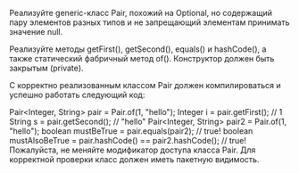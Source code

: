 Реализуйте generic-класс Pair, похожий на Optional, но содержащий пару элементов разных типов и не запрещающий элементам принимать значение null.

Реализуйте методы getFirst(), getSecond(), equals() и hashCode(), а также статический фабричный метод of(). Конструктор должен быть закрытым (private).

С корректно реализованным классом Pair должен компилироваться и успешно работать следующий код:


Pair<Integer, String> pair = Pair.of(1, "hello");
Integer i = pair.getFirst(); // 1
String s = pair.getSecond(); // "hello"
Pair<Integer, String> pair2 = Pair.of(1, "hello");
boolean mustBeTrue = pair.equals(pair2); // true! 
boolean mustAlsoBeTrue = pair.hashCode() == pair2.hashCode(); // true!
Пожалуйста, не меняйте модификатор доступа класса Pair. Для корректной проверки класс должен иметь пакетную видимость.
